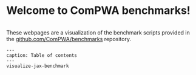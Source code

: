 # Welcome to ComPWA benchmarks!

```{title} Welcome

```

These webpages are a visualization of the benchmark scripts provided in the [github.com/ComPWA/benchmarks](https://github.com/ComPWA/benchmarks) repository.

```{toctree}
---
caption: Table of contents
---
visualize-jax-benchmark
```
